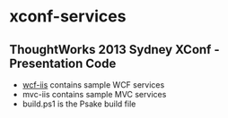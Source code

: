 xconf-services
==============

ThoughtWorks 2013 Sydney XConf - Presentation Code
--------------------------------------------------

* [wcf-iis](http://github.com/jdamore/xconf-serbvices/tree/master/wcf-iis) contains sample WCF services
* mvc-iis contains sample MVC services
* build.ps1 is the Psake build file
